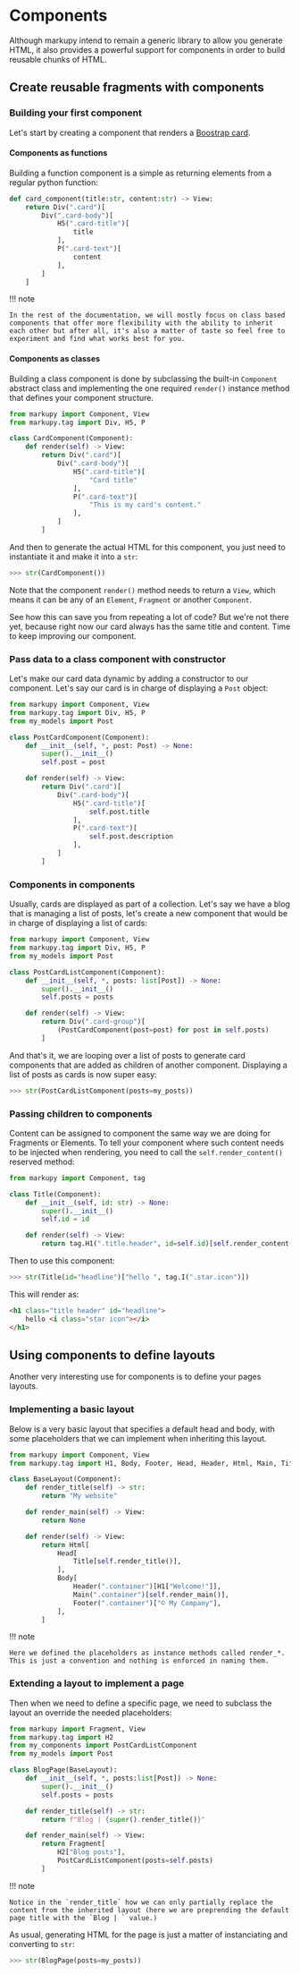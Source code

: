 # Components

Although markupy intend to remain a generic library to allow you generate HTML, it also provides a powerful support for components in order to build reusable chunks of HTML.

## Create reusable fragments with components

### Building your first component

Let's start by creating a component that renders a [Boostrap card](https://getbootstrap.com/docs/5.3/components/card/).

#### Components as functions

Building a function component is a simple as returning elements from a regular python function:

```python
def card_component(title:str, content:str) -> View:
    return Div(".card")[
        Div(".card-body")[
            H5(".card-title")[
                title
            ],
            P(".card-text")[
                content
            ],
        ]
    ]
```

!!! note

    In the rest of the documentation, we will mostly focus on class based components that offer more flexibility with the ability to inherit each other but after all, it's also a matter of taste so feel free to experiment and find what works best for you.


#### Components as classes

Building a class component is done by subclassing the built-in `Component` abstract class and implementing the one required `render()` instance method that defines your component structure.

```python
from markupy import Component, View
from markupy.tag import Div, H5, P

class CardComponent(Component):
    def render(self) -> View:
        return Div(".card")[
            Div(".card-body")[
                H5(".card-title")[
                    "Card title"
                ],
                P(".card-text")[
                    "This is my card's content."
                ],
            ]
        ]
```

And then to generate the actual HTML for this component, you just need to instantiate it and make it into a `str`:

```python
>>> str(CardComponent())
```

Note that the component `render()` method needs to return a `View`, which means it can be any of an `Element`, `Fragment` or another `Component`.

See how this can save you from repeating a lot of code?
But we're not there yet, because right now our card always has the same title and content.
Time to keep improving our component.

### Pass data to a class component with constructor

Let's make our card data dynamic by adding a constructor to our component. Let's say our card is in charge of displaying a `Post` object:

```python
from markupy import Component, View
from markupy.tag import Div, H5, P
from my_models import Post

class PostCardComponent(Component):
    def __init__(self, *, post: Post) -> None:
        super().__init__()
        self.post = post

    def render(self) -> View:
        return Div(".card")[
            Div(".card-body")[
                H5(".card-title")[
                    self.post.title
                ],
                P(".card-text")[
                    self.post.description
                ],
            ]
        ]
```

### Components in components

Usually, cards are displayed as part of a collection. Let's say we have a blog that is managing a list of posts, let's create a new component that would be in charge of displaying a list of cards:

```python
from markupy import Component, View
from markupy.tag import Div, H5, P
from my_models import Post

class PostCardListComponent(Component):
    def __init__(self, *, posts: list[Post]) -> None:
        super().__init__()
        self.posts = posts

    def render(self) -> View:
        return Div(".card-group")[
            (PostCardComponent(post=post) for post in self.posts)
        ]
```

And that's it, we are looping over a list of posts to generate card components that are added as children of another component. Displaying a list of posts as cards is now super easy:

```python
>>> str(PostCardListComponent(posts=my_posts))
```

### Passing children to components

Content can be assigned to component the same way we are doing for Fragments or Elements.
To tell your component where such content needs to be injected when rendering, you need to call the `self.render_content()` reserved method:

```python
from markupy import Component, tag

class Title(Component):
    def __init__(self, id: str) -> None:
        super().__init__()
        self.id = id

    def render(self) -> View:
        return tag.H1(".title.header", id=self.id)[self.render_content()]
```

Then to use this component:

```python
>>> str(Title(id="headline")["hello ", tag.I(".star.icon")])
```

This will render as:

```html
<h1 class="title header" id="headline">
    hello <i class="star icon"></i>
</h1>
```

## Using components to define layouts

Another very interesting use for components is to define your pages layouts.

### Implementing a basic layout

Below is a very basic layout that specifies a default head and body, with some placeholders that we can implement when inheriting this layout.

```python
from markupy import Component, View
from markupy.tag import H1, Body, Footer, Head, Header, Html, Main, Title

class BaseLayout(Component):
    def render_title(self) -> str:
        return "My website"

    def render_main(self) -> View:
        return None

    def render(self) -> View:
        return Html[
            Head[
                Title[self.render_title()],
            ],
            Body[
                Header(".container")[H1["Welcome!"]],
                Main(".container")[self.render_main()],
                Footer(".container")["© My Company"],
            ],
        ]
```

!!! note

    Here we defined the placeholders as instance methods called render_*. This is just a convention and nothing is enforced in naming them.


### Extending a layout to implement a page

Then when we need to define a specific page, we need to subclass the layout an override the needed placeholders:

```python
from markupy import Fragment, View
from markupy.tag import H2
from my_components import PostCardListComponent
from my_models import Post

class BlogPage(BaseLayout):
    def __init__(self, *, posts:list[Post]) -> None:
        super().__init__()
        self.posts = posts

    def render_title(self) -> str:
        return f"Blog | {super().render_title()}"

    def render_main(self) -> View:
        return Fragment[
            H2["Blog posts"],
            PostCardListComponent(posts=self.posts)
        ]
```

!!! note

    Notice in the `render_title` how we can only partially replace the content from the inherited layout (here we are preprending the default page title with the `Blog | ` value.)

As usual, generating HTML for the page is just a matter of instanciating and converting to `str`:

```python
>>> str(BlogPage(posts=my_posts))
```